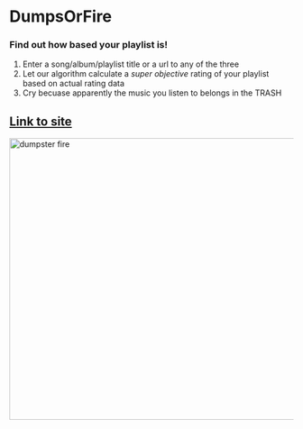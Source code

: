 # DumpsOrFire
### Find out how based your playlist is!

1. Enter a song/album/playlist title or a url to any of the three
2. Let our algorithm calculate a *super objective* rating of your playlist based on actual rating data
3. Cry becuase apparently the music you listen to belongs in the TRASH 

## [Link to site](https://jolman.pythonanywhere.com/) 

<img src="https://languagelog.ldc.upenn.edu/myl/DumpsterFire2.jpg" width="600" height="500" alt="dumpster fire">
